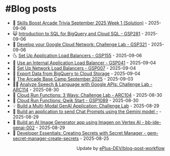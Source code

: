 # #Blog posts
<!-- BLOG-POST-LIST:START -->
- 🧰 [Skills Boost Arcade Trivia September 2025 Week 1 &lpar;Solution&rpar;](https://eplus.dev/skills-boost-arcade-trivia-september-2025-week-1-solution) - 2025-09-06
- 😺 [Introduction to SQL for BigQuery and Cloud SQL - GSP281](https://eplus.dev/introduction-to-sql-for-bigquery-and-cloud-sql-gsp281) - 2025-09-06
- 🗽 [Develop your Google Cloud Network: Challenge Lab - GSP321](https://eplus.dev/develop-your-google-cloud-network-challenge-lab-gsp321) - 2025-09-06
- 🌜 [Set Up Application Load Balancers - GSP155](https://eplus.dev/set-up-application-load-balancers-gsp155) - 2025-09-06
- 📝 [Use an Internal Application Load Balancer - GSP041](https://eplus.dev/use-an-internal-application-load-balancer-gsp041) - 2025-09-04
- 🚀 [Set Up Network Load Balancers - GSP007](https://eplus.dev/set-up-network-load-balancers-gsp007) - 2025-09-04
- 💼 [Export Data from BigQuery to Cloud Storage](https://eplus.dev/export-data-from-bigquery-to-cloud-storage) - 2025-09-04
- 🦣 [The Arcade Base Camp September 2025](https://eplus.dev/the-arcade-base-camp-september-2025) - 2025-09-03
- 👨‍🏫 [Analyze Speech &amp; Language with Google APIs: Challenge Lab - ARC114](https://eplus.dev/analyze-speech-and-language-with-google-apis-challenge-lab-arc114) - 2025-08-30
- 🔭 [Cloud Run Functions: 3 Ways: Challenge Lab - ARC104](https://eplus.dev/cloud-run-functions-3-ways-challenge-lab-arc104) - 2025-08-30
- 🤡 [Cloud Run Functions: Qwik Start - GSP1089](https://eplus.dev/cloud-run-functions-qwik-start-gsp1089) - 2025-08-30
- 💡 [Build a Multi-Modal GenAI Application: Challenge Lab](https://eplus.dev/build-a-multi-modal-genai-application-challenge-lab) - 2025-08-29
- 🦣 [Build an application to send Chat Prompts using the Gemini model -](https://eplus.dev/build-an-application-to-send-chat-prompts-using-the-gemini-model) - 2025-08-29
- 💪 [Build an AI Image Generator app using Imagen on Vertex AI - bb-ide-genai-002](https://eplus.dev/build-an-ai-image-generator-app-using-imagen-on-vertex-ai-bb-ide-genai-002-1) - 2025-08-29
- 🤡 [Developer Essentials: Creating Secrets with Secret Manager - gem-secret-manager-create-secrets](https://eplus.dev/developer-essentials-creating-secrets-with-secret-manager-gem-secret-manager-create-secrets) - 2025-08-25<!-- BLOG-POST-LIST:END -->
<div align="right">
  Update by <a target="_blank"
    href="https://github.com/ePlus-DEV/blog-post-workflow">ePlus-DEV/blog-post-workflow</a>
</div>
